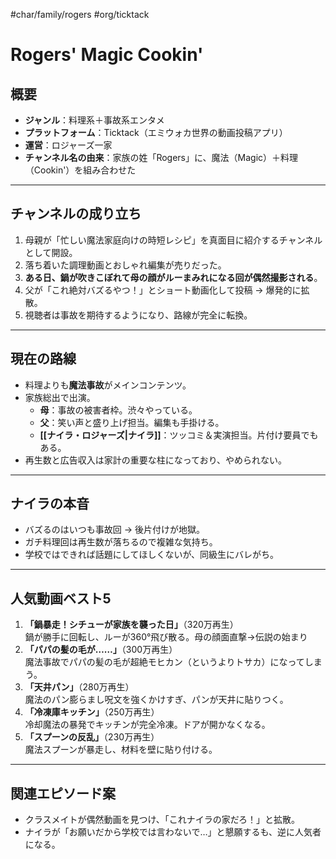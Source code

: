 #char/family/rogers #org/ticktack
# Rogers' Magic Cookin'

## 概要
- **ジャンル**：料理系＋事故系エンタメ
- **プラットフォーム**：Ticktack（エミウォカ世界の動画投稿アプリ）
- **運営**：ロジャーズ一家
- **チャンネル名の由来**：家族の姓「Rogers」に、魔法（Magic）＋料理（Cookin'）を組み合わせた

---

## チャンネルの成り立ち
1. 母親が「忙しい魔法家庭向けの時短レシピ」を真面目に紹介するチャンネルとして開設。
2. 落ち着いた調理動画とおしゃれ編集が売りだった。
3. **ある日、鍋が吹きこぼれて母の顔がルーまみれになる回が偶然撮影される**。
4. 父が「これ絶対バズるやつ！」とショート動画化して投稿 → 爆発的に拡散。
5. 視聴者は事故を期待するようになり、路線が完全に転換。

---

## 現在の路線
- 料理よりも**魔法事故**がメインコンテンツ。
- 家族総出で出演。
    - **母**：事故の被害者枠。渋々やっている。
    - **父**：笑い声と盛り上げ担当。編集も手掛ける。
    - **[[ナイラ・ロジャーズ|ナイラ]]**：ツッコミ＆実演担当。片付け要員でもある。
- 再生数と広告収入は家計の重要な柱になっており、やめられない。

---

## ナイラの本音
- バズるのはいつも事故回 → 後片付けが地獄。
- ガチ料理回は再生数が落ちるので複雑な気持ち。
- 学校ではできれば話題にしてほしくないが、同級生にバレがち。

---

## 人気動画ベスト5
1. **「鍋暴走！シチューが家族を襲った日」**（320万再生）  
   鍋が勝手に回転し、ルーが360°飛び散る。母の顔面直撃→伝説の始まり
2. **「パパの髪の毛が……」**（300万再生）  
   魔法事故でパパの髪の毛が超絶モヒカン（というよりトサカ）になってしまう。
3. **「天井パン」**（280万再生）  
   魔法のパン膨らまし呪文を強くかけすぎ、パンが天井に貼りつく。
4. **「冷凍庫キッチン」**（250万再生）  
   冷却魔法の暴発でキッチンが完全冷凍。ドアが開かなくなる。
5. **「スプーンの反乱」**（230万再生）  
   魔法スプーンが暴走し、材料を壁に貼り付ける。

---

## 関連エピソード案
- クラスメイトが偶然動画を見つけ、「これナイラの家だろ！」と拡散。
- ナイラが「お願いだから学校では言わないで…」と懇願するも、逆に人気者になる。
